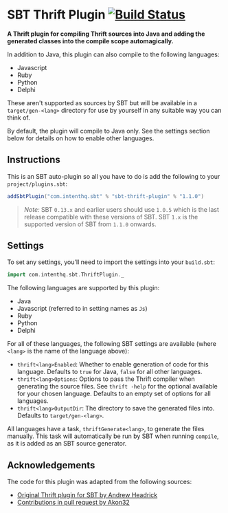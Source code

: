 # SBT Thrift Plugin [![Build Status](https://travis-ci.org/intenthq/sbt-thrift-plugin.svg?branch=master)](https://travis-ci.org/intenthq/sbt-thrift-plugin)

**A Thrift plugin for compiling Thrift sources into Java and adding the generated classes into the compile scope automagically.**

In addition to Java, this plugin can also compile to the following languages:

* Javascript
* Ruby
* Python
* Delphi

These aren't supported as sources by SBT but will be available in a `target/gen-<lang>` directory for use by yourself in any suitable way you can think of.

By default, the plugin will compile to Java only. See the settings section below for details on how to enable other languages.

## Instructions

This is an SBT auto-plugin so all you have to do is add the following to your `project/plugins.sbt`:

```scala
addSbtPlugin("com.intenthq.sbt" % "sbt-thrift-plugin" % "1.1.0")
```

> *Note:* SBT `0.13.x` and earlier users should use `1.0.5` which is the last release compatible with these versions of SBT. SBT `1.x` is the supported version of SBT from `1.1.0` onwards.

## Settings

To set any settings, you'll need to import the settings into your `build.sbt`:

```scala
import com.intenthq.sbt.ThriftPlugin._
```

The following languages are supported by this plugin:

* Java
* Javascript (referred to in setting names as `Js`)
* Ruby
* Python
* Delphi

For all of these languages, the following SBT settings are available (where `<lang>` is the name of the language above):

* `thrift<lang>Enabled`: Whether to enable generation of code for this language. Defaults to `true` for Java, `false` for all other languages.
* `thrift<lang>Options`: Options to pass the Thrift compiler when generating the source files. See `thrift -help` for the optional available for your chosen language. Defaults to an empty set of options for all languages.
* `thrift<lang>OutputDir`: The directory to save the generated files into. Defaults to `target/gen-<lang>`.

All languages have a task, `thriftGenerate<lang>`, to generate the files manually. This task will automatically be run by SBT when running `compile`, as it is added as an SBT source generator.

## Acknowledgements

The code for this plugin was adapted from the following sources:

* [Original Thrift plugin for SBT by Andrew Headrick](https://github.com/bigtoast/sbt-thrift)
* [Contributions in pull request by Akon32](https://github.com/bigtoast/sbt-thrift/pull/9)
